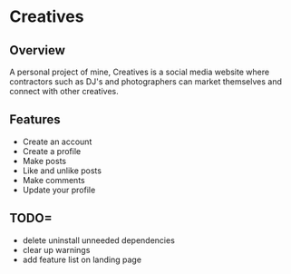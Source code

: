 # Creatives

## Overview

A personal project of mine, Creatives is a social media website where contractors such as DJ's and photographers can market themselves and connect with other creatives.

## Features

- Create an account
- Create a profile
- Make posts
- Like and unlike posts
- Make comments
- Update your profile

## TODO=

- delete uninstall unneeded dependencies
- clear up warnings
- add feature list on landing page
